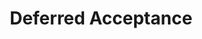 ---
title: Deferred Acceptance
number: 35
time: 2022-04-25 12:00
location: Graham Hall 210
notes: "assets/lectures/lecture35.pdf"
notes_source: "assets/lectures/lecture35.tex"
slides_pdf: https://drive.google.com/file/d/19mUTVq1hdAkzlxveTa7znPJcoYtyv6xG/view?usp=sharing
slides_ppt: https://docs.google.com/presentation/d/1i5D7EPChln_m17fnii7mmtPGTuvCs5J7TZV7-HQ-oAU/edit?usp=sharing
youtube:
recording:
passcode:
textbook:
---